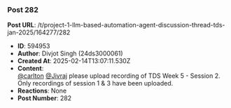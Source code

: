 ### Post 282
**Post URL**: /t/project-1-llm-based-automation-agent-discussion-thread-tds-jan-2025/164277/282
- **ID**: 594953
- **Author**: Divjot Singh (24ds3000061)
- **Created At**: 2025-02-14T13:07:11.530Z
- **Content**:  
  <a class="mention" href="/u/carlton">@carlton</a> <a class="mention" href="/u/jivraj">@Jivraj</a> please upload recording of TDS Week 5 - Session 2. Only recordings of session 1 &amp; 3 have been uploaded.
- **Reactions**: None
- **Post Number**: 282

